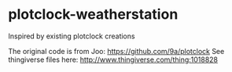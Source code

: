 # plotclock-weatherstation
Inspired by existing plotclock creations

The original code is from Joo: https://github.com/9a/plotclock
See thingiverse files here: http://www.thingiverse.com/thing:1018828
